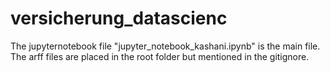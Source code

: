 # versicherung_datascienc

The jupyternotebook file "jupyter_notebook_kashani.ipynb" is the main file. 
The arff files are placed in the root folder but mentioned in the gitignore. 